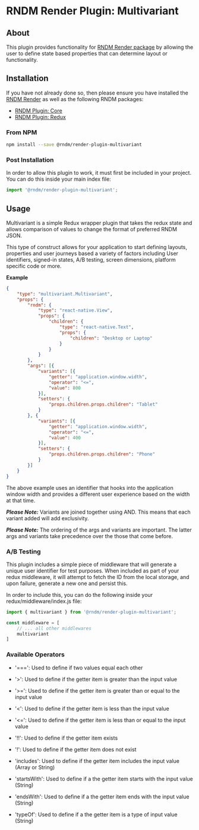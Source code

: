 # RNDM Render Plugin: Multivariant

## About

This plugin provides functionality for [RNDM Render package](https://github.com/rndm-com/rndm-render) by allowing the user to define state based properties that can determine layout or functionality.

## Installation

If you have not already done so, then please ensure you have installed the [RNDM Render](https://github.com/rndm-com/rndm-render) as well as the following RNDM packages:

- [RNDM Plugin: Core](https://github.com/rndm-com/rndm-render-plugin-core)
- [RNDM Plugin: Redux](https://github.com/rndm-com/rndm-render-plugin-redux)

### From NPM

```sh
npm install --save @rndm/render-plugin-multivariant
```

### Post Installation

In order to allow this plugin to work, it must first be included in your project. You can do this inside your main index file:

```javascript
import '@rndm/render-plugin-multivariant';
```

## Usage

Multivariant is a simple Redux wrapper plugin that takes the redux state and allows comparison of values to change the format of preferred RNDM JSON.

This type of construct allows for your application to start defining layouts, properties and user journeys based a variety of factors including User identifiers, signed-in states, A/B testing, screen dimensions, platform specific code or more.

**Example**

```JSON
{
    "type": "multivariant.Multivariant",
    "props": {
        "rndm": {
            "type": "react-native.View",
            "props": {
                "children": {
                    "type": "react-native.Text",
                    "props": {
                        "children": "Desktop or Laptop"
                    }
                }
            }
        },
        "args": [{
            "variants": [{
                "getter": "application.window.width",
                "operator": "<=",
                "value": 800
            }],
            "setters": {
                "props.children.props.children": "Tablet"
            }
        }, {
            "variants": [{
                "getter": "application.window.width",
                "operator": "<=",
                "value": 400
            }],
            "setters": {
                "props.children.props.children": "Phone"
            }
        }]
    }
}
```

The above example uses an identifier that hooks into the application window width and provides a different user experience based on the width at that time.

**_Please Note:_** Variants are joined together using AND. This means that each variant added will add exclusivity.

**_Please Note:_** The ordering of the args and variants are important. The latter args and variants take precedence over the those that come before.

### A/B Testing

This plugin includes a simple piece of middleware that will generate a unique user identifier for test purposes. When included as part of your redux middleware, it will attempt to fetch the ID from the local storage, and upon failure, generate a new one and persist this.

In order to include this, you can do the following inside your redux/middleware/index.js file:

```javascript
import { multivariant } from '@rndm/render-plugin-multivariant';

const middleware = [
    // ... all other middlewares
    multivariant
]
```

### Available Operators

- '===': Used to define if two values equal each other

- '>': Used to define if the getter item is greater than the input value

- '>=': Used to define if the getter item is greater than or equal to the input value

- '<': Used to define if the getter item is less than the input value

- '<=': Used to define if the getter item is less than or equal to the input value

- '!!': Used to define if the getter item exists

- '!': Used to define if the getter item does not exist

- 'includes': Used to define if the getter item includes the input value (Array or String)

- 'startsWith': Used to define if a the getter item starts with the input value (String)

- 'endsWith': Used to define if a the getter item ends with the input value (String)

- 'typeOf': Used to define if a the getter item is a type of input value (String)
